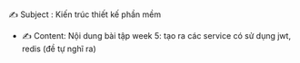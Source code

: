 ✍ Subject : Kiến trúc thiết kế phần mềm
- ✍ Content: Nội dung bài tập week 5: tạo ra các service có sử dụng jwt, redis (đề tự nghĩ ra)
